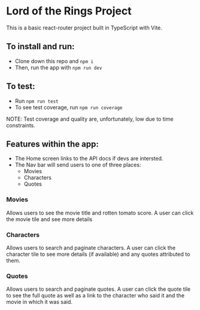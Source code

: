 # Lord of the Rings Project

This is a basic react-router project built in TypeScript with Vite.

## To install and run:

- Clone down this repo and `npm i`
- Then, run the app with `npm run dev`

## To test:

- Run `npm run test`
- To see test coverage, run `npm run coverage`

NOTE: Test coverage and quality are, unfortunately, low due to time constraints.

## Features within the app:

- The Home screen links to the API docs if devs are intersted.
- The Nav bar will send users to one of three places:
  - Movies
  - Characters
  - Quotes

### Movies

Allows users to see the movie title and rotten tomato score. A user can click the movie tile and see more details

### Characters

Allows users to search and paginate characters. A user can click the character tile to see more details (if available) and any quotes attributed to them.

### Quotes

Allows users to search and paginate quotes. A user can click the quote tile to see the full quote as well as a link to the character who said it and the movie in which it was said.

